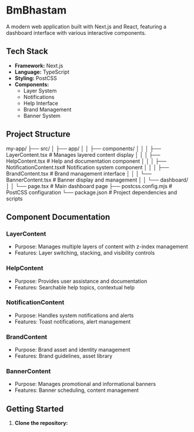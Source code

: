 # BmBhastam

A modern web application built with Next.js and React, featuring a dashboard interface with various interactive components.

## Tech Stack

- **Framework:** Next.js
- **Language:** TypeScript
- **Styling:** PostCSS
- **Components:**
  - Layer System
  - Notifications
  - Help Interface
  - Brand Management
  - Banner System

## Project Structure
my-app/
├── src/
│ ├── app/
│ │ ├── components/
│ │ │ ├── LayerContent.tsx # Manages layered content display
│ │ │ ├── HelpContent.tsx # Help and documentation component
│ │ │ ├── NotificationContent.tsx# Notification system component
│ │ │ ├── BrandContent.tsx # Brand management interface
│ │ │ └── BannerContent.tsx # Banner display and management
│ │ └── dashboard/
│ │ └── page.tsx # Main dashboard page
├── postcss.config.mjs # PostCSS configuration
└── package.json # Project dependencies and scripts



## Component Documentation

### LayerContent
- Purpose: Manages multiple layers of content with z-index management
- Features: Layer switching, stacking, and visibility controls

### HelpContent
- Purpose: Provides user assistance and documentation
- Features: Searchable help topics, contextual help

### NotificationContent
- Purpose: Handles system notifications and alerts
- Features: Toast notifications, alert management

### BrandContent
- Purpose: Brand asset and identity management
- Features: Brand guidelines, asset library

### BannerContent
- Purpose: Manages promotional and informational banners
- Features: Banner scheduling, content management

## Getting Started

1. **Clone the repository:**